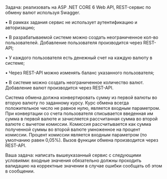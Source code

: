 Задача: реализовать на ASP .NET CORE 6 Web API, REST-сервис по обмену валют используя Swagger. 

 • В рамках задания сервис не использует аутентификацию и авторизацию;
 
 • В разрабатываемой системе можно создать неограниченное кол-во пользователей. Добавление пользователя производится через REST-API;
 
 • У каждого пользователя есть денежный счет на каждую валюту в системе;
 
 • Через REST-API можно изменять баланс указанного пользователя;
 
 • В системе можно создать неограниченное количество валют. Добавление валют производится через REST-API.  
 
Система обмена должна конвертировать сумму из первой валюты во вторую валюту по заданному курсу. Курс обмена всегда положительное число не равное нулю, является входным параметром. При конвертации со счета пользователя списывается введенная им сумма в первой валюте и зачисляется рассчитанная сумма во второй валюте с вычетом комиссии.  Комиссия рассчитывается как сумма полученной суммы во второй валюте умноженное на процент комиссии. Процент комиссии является входным параметром (по умолчанию равен 0,05%). Вызов функции обмена производится через REST-API.

Ваша задача: написать вышеуказанный сервис с следующими условиями: входные значения обязательно должны проходить валидацию на корректные значении в случае ошибки сообщать об этом в сообщении.
